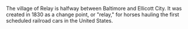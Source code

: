 The village of Relay is halfway between Baltimore and Ellicott City. It was created in 1830 as a change point, or "relay," for horses hauling the first scheduled railroad cars in the United States.
